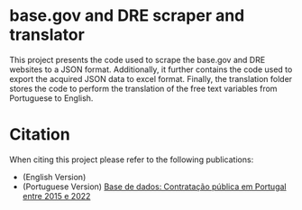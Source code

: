 # base.gov and DRE scraper and translator
This project presents the code used to scrape the base.gov and DRE websites to a JSON format. Additionally, it further contains the code used to export the acquired JSON data to excel format. Finally, the translation folder stores the code to perform the translation of the free text variables from Portuguese to English.

# Citation
When citing this project please refer to the following publications:
- (English Version) 
- (Portuguese Version) [Base de dados: Contratação pública em Portugal entre 2015 e 2022](https://www.researchgate.net/publication/366086362_Base_de_dados_Contratacao_publica_em_Portugal_entre_2015_e_2022)

